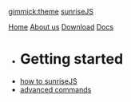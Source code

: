 [gimmick:theme](united)
[sunriseJS](#!index.md)

[Home](index.md)
[About us](about.md)
[Download](download.md)
[Docs]()

  * # Getting started
  * [how to sunriseJS](howtosunrise.md)
  * [advanced commands](advanced.md)
